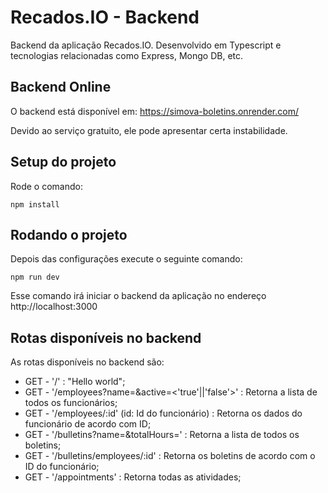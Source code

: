 # Recados.IO - Backend

Backend da aplicação Recados.IO. Desenvolvido em Typescript e tecnologias relacionadas como Express, Mongo DB, etc.

## Backend Online

O backend está disponível em: https://simova-boletins.onrender.com/

Devido ao serviço gratuito, ele pode apresentar certa instabilidade.

## Setup do projeto

Rode o comando:

```
npm install
```

## Rodando o projeto

Depois das configurações execute o seguinte comando:

```
npm run dev
```

Esse comando irá iniciar o backend da aplicação no endereço http://localhost:3000

## Rotas disponíveis no backend

As rotas disponíveis no backend são:

- GET - '/' : "Hello world";
- GET - '/employees?name=<nome-do-funcionario>&active=<'true'||'false'>' : Retorna a lista de todos os funcionários;
- GET - '/employees/:id' (id: Id do funcionário) : Retorna os dados do funcionário de acordo com ID;
- GET - '/bulletins?name=<nome-do-funcionario>&totalHours=<total-de-horas>' : Retorna a lista de todos os boletins;
- GET - '/bulletins/employees/:id' : Retorna os boletins de acordo com o ID do funcionário;
- GET - '/appointments' : Retorna todas as atividades;